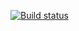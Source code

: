 [![Build status](https://ci.appveyor.com/api/projects/status/n80mk0hyrr6q7j61?svg=true)](https://ci.appveyor.com/project/Olegun56/hw-2-1-aqa-webinterface-testing)